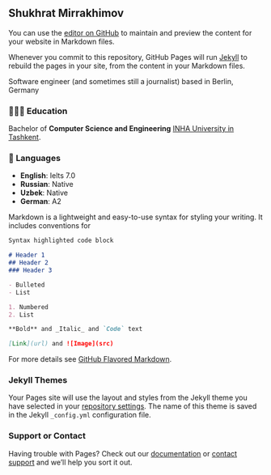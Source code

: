 ## Shukhrat Mirrakhimov

You can use the [editor on GitHub](https://github.com/shukhrat121995/digital-cv/edit/gh-pages/index.md) to maintain and preview the content for your website in Markdown files.

Whenever you commit to this repository, GitHub Pages will run [Jekyll](https://jekyllrb.com/) to rebuild the pages in your site, from the content in your Markdown files.

Software engineer (and sometimes still a journalist) based in Berlin, Germany

### 👩🏼‍🎓 Education
Bachelor of **Computer Science and Engineering**
[INHA University in Tashkent](https://inha.uz/).

### 💬 Languages
- **English**: Ielts 7.0
- **Russian**: Native
- **Uzbek**: Native
- **German**: A2

Markdown is a lightweight and easy-to-use syntax for styling your writing. It includes conventions for

```markdown
Syntax highlighted code block

# Header 1
## Header 2
### Header 3

- Bulleted
- List

1. Numbered
2. List

**Bold** and _Italic_ and `Code` text

[Link](url) and ![Image](src)
```

For more details see [GitHub Flavored Markdown](https://guides.github.com/features/mastering-markdown/).

### Jekyll Themes

Your Pages site will use the layout and styles from the Jekyll theme you have selected in your [repository settings](https://github.com/shukhrat121995/digital-cv/settings). The name of this theme is saved in the Jekyll `_config.yml` configuration file.

### Support or Contact

Having trouble with Pages? Check out our [documentation](https://docs.github.com/categories/github-pages-basics/) or [contact support](https://support.github.com/contact) and we’ll help you sort it out.
